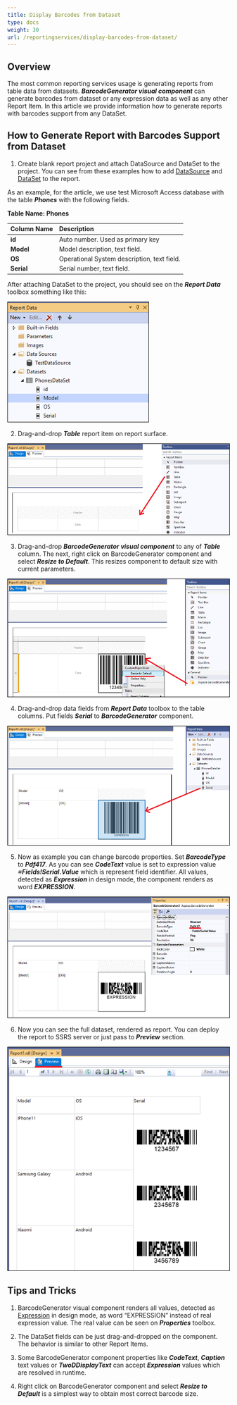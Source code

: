 ```yaml
---
title: Display Barcodes from Dataset
type: docs
weight: 30
url: /reportingservices/display-barcodes-from-dataset/
---
```

## **Overview**
The most common reporting services usage is generating reports from table data from datasets. ***BarcodeGenerator visual component*** can generate barcodes from dataset or any expression data as well as any other Report Item. In this article we provide information how to generate reports with barcodes support from any DataSet.

## **How to Generate Report with Barcodes Support from Dataset**
1. Create blank report project and attach DataSource and DataSet to the project. You can see from these examples how to add [DataSource](https://docs.microsoft.com/sql/reporting-services/lesson-2-specifying-connection-information-reporting-services) and [DataSet](https://docs.microsoft.com/sql/reporting-services/lesson-3-defining-a-dataset-for-the-table-report-reporting-services) to the report.

As an example, for the article, we use test Microsoft Access database with the table ***Phones*** with the following fields.

**Table Name: Phones**

|**Column Name**|**Description**|
| :- | :- |
|**id**|Auto number. Used as primary key |
|**Model**|Model description, text field.|
|**OS**|Operational System description, text field.|
|**Serial**|Serial number, text field.|

After attaching DataSet to the project, you should see on the ***Report Data*** toolbox something like this:

<img style="border:1px solid black;" src="dataset_01.png" alt="Phones DataSet" />

2. Drag-and-drop ***Table*** report item on report surface.

<img style="border:1px solid black;" src="dataset_02.png" alt="Add Table to report" />

3. Drag-and-drop ***BarcodeGenerator visual component*** to any of ***Table*** column. The next, right click on BarcodeGenerator component and select ***Resize to Default***. This resizes component to default size with current parameters.

<img style="border:1px solid black;" src="dataset_03.png" alt="Add BarcodeGenerator visual component to report" />

4. Drag-and-drop data fields from ***Report Data*** toolbox to the table columns. Put fields ***Serial*** to ***BarcodeGenerator*** component.

<img style="border:1px solid black;" src="dataset_04.png" alt="Add Serial field to BarcodeGenerator visual component" />

5. Now as example you can change barcode properties. Set ***BarcodeType*** to ***Pdf417***. As you can see ***CodeText*** value is set to expression value ***=Fields!Serial.Value*** which is represent field identifier. All values, detected as ***Expression*** in design mode, the component renders as word ***EXPRESSION***.

<img style="border:1px solid black;" src="dataset_05.png" alt="Change BarcodeGenerator visual component properties" />

6. Now you can see the full dataset, rendered as report. You can deploy the report to SSRS server or just pass to ***Preview*** section.

<img style="border:1px solid black;" src="dataset_06.png" alt="Report Preview" />

## **Tips and Tricks**
1. BarcodeGenerator visual component renders all values, detected as [Expression](https://docs.microsoft.com/sql/reporting-services/report-design/expressions-report-builder-and-ssrs) in design mode, as word “EXPRESSION” instead of real expression value. The real value can be seen on ***Properties*** toolbox.

2. The DataSet fields can be just drag-and-dropped on the component. The behavior is similar to other Report Items.

3. Some BarcodeGenerator component properties like ***CodeText***, ***Caption*** text values or ***TwoDDisplayText*** can accept ***Expression*** values which are resolved in runtime.

4. Right click on BarcodeGenerator component and select ***Resize to Default*** is a simplest way to obtain most correct barcode size.